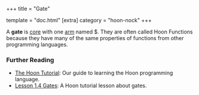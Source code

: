 +++
title = "Gate"

template = "doc.html"
[extra]
category = "hoon-nock"
+++

A **gate** is [core](../core) with one [arm](../arm) named $. They are often called Hoon Functions because they have many of the same properties of functions from other programming languages.

### Further Reading

- [The Hoon Tutorial](/docs/hoon/hoon-school/): Our guide to learning the Hoon programming language.
- [Lesson 1.4 Gates](/docs/hoon/hoon-school/gates): A Hoon tutorial lesson about gates.